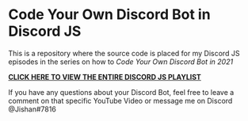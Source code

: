 # Code Your Own Discord Bot in Discord JS
This is a repository where the source code is placed for my Discord JS episodes in the series on how to _Code Your Own Discord Bot in 2021_

**[CLICK HERE TO VIEW THE ENTIRE DISCORD JS PLAYLIST](https://www.youtube.com/watch?v=8pbcFKzDgKY&list=PLApYoRlzhXgwc1nno3QzpUfUuS5xaid_K)**

If you have any questions about your Discord Bot, feel free to leave a comment on that specific YouTube Video or message me on Discord @Jishan#7816

